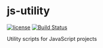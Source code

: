 # js-utility

[![license](https://img.shields.io/github/license/mashape/apistatus.svg?maxAge=2592000)](http://opensource.org/licenses/MIT)
[![Build Status](https://travis-ci.org/cubitworx/js-utility.svg?branch=master)](https://travis-ci.org/cubitworx/js-utility)

Utility scripts for JavaScript projects
